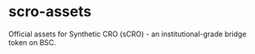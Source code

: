 # scro-assets
Official assets for Synthetic CRO (sCRO) - an institutional-grade bridge token on BSC.
